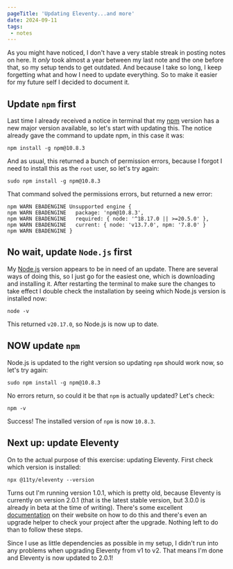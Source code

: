 ```yaml
---
pageTitle: 'Updating Eleventy...and more'
date: 2024-09-11
tags:
 - notes
---
```

As you might have noticed, I don't have a very stable streak in posting notes on here. It *only* took almost a year between my last note and the one before that, so my setup tends to get outdated. And because I take so long, I keep forgetting what and how I need to update everything. So to make it easier for my future self I decided to document it.

## Update `npm` first

Last time I already received a notice in terminal that my [npm](https://www.npmjs.com/) version has a new major version available, so let's start with updating this. The notice already gave the command to update npm, in this case it was:

``` terminal
npm install -g npm@10.8.3 
```

And as usual, this returned a bunch of permission errors, because I forgot I need to install this as the `root` user, so let's try again:

``` terminal
sudo npm install -g npm@10.8.3 
```

That command solved the permissions errors, but returned a new error:

``` terminal
npm WARN EBADENGINE Unsupported engine {
npm WARN EBADENGINE   package: 'npm@10.8.3',
npm WARN EBADENGINE   required: { node: '^18.17.0 || >=20.5.0' },
npm WARN EBADENGINE   current: { node: 'v13.7.0', npm: '7.8.0' }
npm WARN EBADENGINE }
```

## No wait, update `Node.js` first

My [Node.js](https://nodejs.org/en) version appears to be in need of an update. There are several ways of doing this, so I just go for the easiest one, which is downloading and installing it. After restarting the terminal to make sure the changes to take effect I double check the installation by seeing which Node.js version is installed now:

``` terminal
node -v 
```

This returned `v20.17.0`, so Node.js is now up to date. 

## NOW update `npm`

Node.js is updated to the right version so updating `npm` should work now, so let's try again:

``` terminal
sudo npm install -g npm@10.8.3 
```

No errors return, so could it be that `npm` is actually updated? Let's check:

``` terminal 
npm -v 
```

Success! The installed version of `npm` is now `10.8.3`.

## Next up: update Eleventy

On to the actual purpose of this exercise: updating Eleventy. First check which version is installed:

``` terminal
npx @11ty/eleventy --version 
```

Turns out I'm running version 1.0.1, which is pretty old, because Eleventy is currently on version 2.0.1 (that is the latest stable version, but 3.0.0 is already in beta at the time of writing). There's some excellent [documentation](https://www.11ty.dev/docs/plugins/upgrade-help/) on their website on how to do this and there's even an upgrade helper to check your project after the upgrade. Nothing left to do than to follow these steps.

Since I use as little dependencies as possible in my setup, I didn't run into any problems when upgrading Eleventy from v1 to v2. That means I'm done and Eleventy is now updated to 2.0.1!
